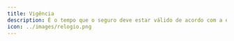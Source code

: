 ```yaml
---
title: Vigência
description: É o tempo que o seguro deve estar válido de acordo com a exigência do contrato. Ou seja, o prazo de validade do seguro.
icon: ../images/relogio.png
---
```

